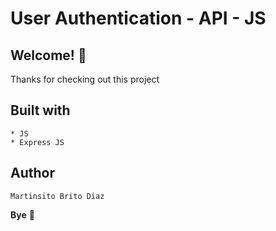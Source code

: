 # User Authentication - API - JS

## Welcome! 👋

Thanks for checking out this project

## Built with
    * JS
    * Express JS

## Author

    Martinsito Brito Diaz

**Bye** 🚀
